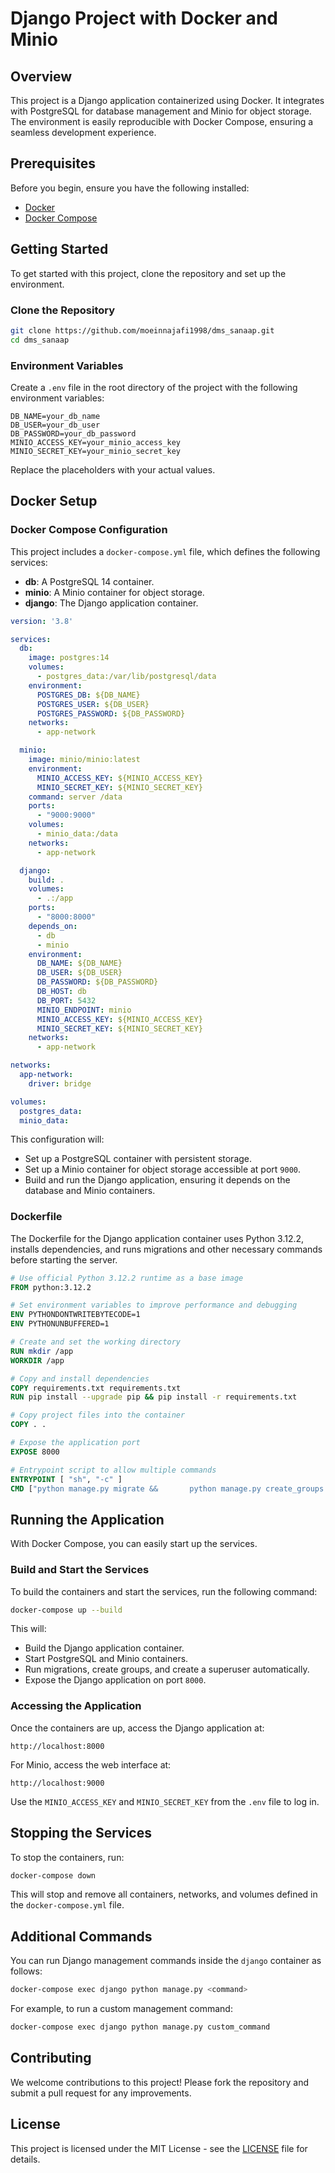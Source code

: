 
# Django Project with Docker and Minio

## Overview

This project is a Django application containerized using Docker. It integrates with PostgreSQL for database management and Minio for object storage. The environment is easily reproducible with Docker Compose, ensuring a seamless development experience.

## Prerequisites

Before you begin, ensure you have the following installed:

- [Docker](https://www.docker.com/)
- [Docker Compose](https://docs.docker.com/compose/)

## Getting Started

To get started with this project, clone the repository and set up the environment.

### Clone the Repository

```bash
git clone https://github.com/moeinnajafi1998/dms_sanaap.git
cd dms_sanaap
```

### Environment Variables

Create a `.env` file in the root directory of the project with the following environment variables:

```env
DB_NAME=your_db_name
DB_USER=your_db_user
DB_PASSWORD=your_db_password
MINIO_ACCESS_KEY=your_minio_access_key
MINIO_SECRET_KEY=your_minio_secret_key
```

Replace the placeholders with your actual values.

## Docker Setup

### Docker Compose Configuration

This project includes a `docker-compose.yml` file, which defines the following services:

- **db**: A PostgreSQL 14 container.
- **minio**: A Minio container for object storage.
- **django**: The Django application container.

```yaml
version: '3.8'

services:
  db:
    image: postgres:14
    volumes:
      - postgres_data:/var/lib/postgresql/data
    environment:
      POSTGRES_DB: ${DB_NAME}
      POSTGRES_USER: ${DB_USER}
      POSTGRES_PASSWORD: ${DB_PASSWORD}
    networks:
      - app-network

  minio:
    image: minio/minio:latest
    environment:
      MINIO_ACCESS_KEY: ${MINIO_ACCESS_KEY}
      MINIO_SECRET_KEY: ${MINIO_SECRET_KEY}
    command: server /data
    ports:
      - "9000:9000"
    volumes:
      - minio_data:/data
    networks:
      - app-network

  django:
    build: .
    volumes:
      - .:/app
    ports:
      - "8000:8000"
    depends_on:
      - db
      - minio
    environment:
      DB_NAME: ${DB_NAME}
      DB_USER: ${DB_USER}
      DB_PASSWORD: ${DB_PASSWORD}
      DB_HOST: db
      DB_PORT: 5432
      MINIO_ENDPOINT: minio
      MINIO_ACCESS_KEY: ${MINIO_ACCESS_KEY}
      MINIO_SECRET_KEY: ${MINIO_SECRET_KEY}
    networks:
      - app-network

networks:
  app-network:
    driver: bridge

volumes:
  postgres_data:
  minio_data:
```

This configuration will:

- Set up a PostgreSQL container with persistent storage.
- Set up a Minio container for object storage accessible at port `9000`.
- Build and run the Django application, ensuring it depends on the database and Minio containers.

### Dockerfile

The Dockerfile for the Django application container uses Python 3.12.2, installs dependencies, and runs migrations and other necessary commands before starting the server.

```dockerfile
# Use official Python 3.12.2 runtime as a base image
FROM python:3.12.2

# Set environment variables to improve performance and debugging
ENV PYTHONDONTWRITEBYTECODE=1
ENV PYTHONUNBUFFERED=1

# Create and set the working directory
RUN mkdir /app
WORKDIR /app

# Copy and install dependencies
COPY requirements.txt requirements.txt
RUN pip install --upgrade pip && pip install -r requirements.txt

# Copy project files into the container
COPY . .

# Expose the application port
EXPOSE 8000

# Entrypoint script to allow multiple commands
ENTRYPOINT [ "sh", "-c" ]
CMD ["python manage.py migrate &&       python manage.py create_groups &&       python manage.py create_superuser &&       python manage.py runserver 0.0.0.0:8000"]
```

## Running the Application

With Docker Compose, you can easily start up the services.

### Build and Start the Services

To build the containers and start the services, run the following command:

```bash
docker-compose up --build
```

This will:

- Build the Django application container.
- Start PostgreSQL and Minio containers.
- Run migrations, create groups, and create a superuser automatically.
- Expose the Django application on port `8000`.

### Accessing the Application

Once the containers are up, access the Django application at:

```
http://localhost:8000
```

For Minio, access the web interface at:

```
http://localhost:9000
```

Use the `MINIO_ACCESS_KEY` and `MINIO_SECRET_KEY` from the `.env` file to log in.

## Stopping the Services

To stop the containers, run:

```bash
docker-compose down
```

This will stop and remove all containers, networks, and volumes defined in the `docker-compose.yml` file.

## Additional Commands

You can run Django management commands inside the `django` container as follows:

```bash
docker-compose exec django python manage.py <command>
```

For example, to run a custom management command:

```bash
docker-compose exec django python manage.py custom_command
```

## Contributing

We welcome contributions to this project! Please fork the repository and submit a pull request for any improvements.

## License

This project is licensed under the MIT License - see the [LICENSE](LICENSE) file for details.
